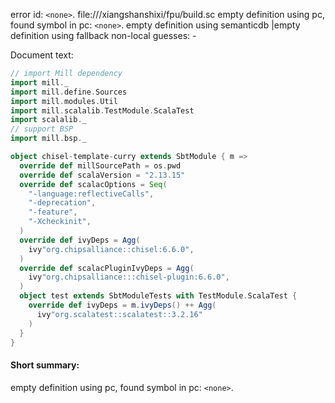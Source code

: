 error id: `<none>`.
file://<WORKSPACE>/xiangshanshixi/fpu/build.sc
empty definition using pc, found symbol in pc: `<none>`.
empty definition using semanticdb
|empty definition using fallback
non-local guesses:
	 -

Document text:

```scala
// import Mill dependency
import mill._
import mill.define.Sources
import mill.modules.Util
import mill.scalalib.TestModule.ScalaTest
import scalalib._
// support BSP
import mill.bsp._

object chisel-template-curry extends SbtModule { m =>
  override def millSourcePath = os.pwd
  override def scalaVersion = "2.13.15"
  override def scalacOptions = Seq(
    "-language:reflectiveCalls",
    "-deprecation",
    "-feature",
    "-Xcheckinit",
  )
  override def ivyDeps = Agg(
    ivy"org.chipsalliance::chisel:6.6.0",
  )
  override def scalacPluginIvyDeps = Agg(
    ivy"org.chipsalliance:::chisel-plugin:6.6.0",
  )
  object test extends SbtModuleTests with TestModule.ScalaTest {
    override def ivyDeps = m.ivyDeps() ++ Agg(
      ivy"org.scalatest::scalatest::3.2.16"
    )
  }
}

```

#### Short summary: 

empty definition using pc, found symbol in pc: `<none>`.
